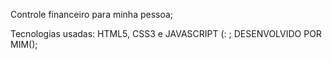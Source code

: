 Controle financeiro para minha pessoa;

Tecnologias usadas: HTML5, CSS3 e JAVASCRIPT (: ;
DESENVOLVIDO POR MIM();
